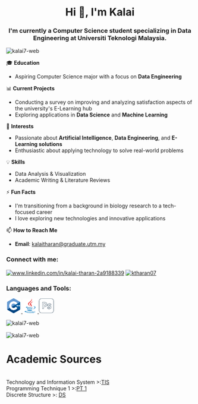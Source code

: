 <h1 align="center">Hi 👋, I'm Kalai</h1>
<h3 align="center">I'm currently a Computer Science student specializing in Data Engineering at Universiti Teknologi Malaysia.</h3>

<p align="left"> <img src="https://komarev.com/ghpvc/?username=kalai7-web&label=Profile%20views&color=0e75b6&style=flat" alt="kalai7-web" /> </p>

🎓 **Education**  
- Aspiring Computer Science major with a focus on **Data Engineering**  

📊 **Current Projects**  
- Conducting a survey on improving and analyzing satisfaction aspects of the university's E-Learning hub  
- Exploring applications in **Data Science** and **Machine Learning**

🌱 **Interests**  
- Passionate about **Artificial Intelligence**, **Data Engineering**, and **E-Learning solutions**  
- Enthusiastic about applying technology to solve real-world problems

💡 **Skills**   
- Data Analysis & Visualization  
- Academic Writing & Literature Reviews  

⚡ **Fun Facts**  
- I'm transitioning from a background in biology research to a tech-focused career  
- I love exploring new technologies and innovative applications  

📫 **How to Reach Me**  
- **Email**: kalaitharan@graduate.utm.my  

<h3 align="left">Connect with me:</h3>
<p align="left">
<a href="https://linkedin.com/in/www.linkedin.com/in/kalai-tharan-2a9188339" target="blank"><img align="center" src="https://raw.githubusercontent.com/rahuldkjain/github-profile-readme-generator/master/src/images/icons/Social/linked-in-alt.svg" alt="www.linkedin.com/in/kalai-tharan-2a9188339" height="30" width="40" /></a>
<a href="https://instagram.com/ktharan07" target="blank"><img align="center" src="https://raw.githubusercontent.com/rahuldkjain/github-profile-readme-generator/master/src/images/icons/Social/instagram.svg" alt="ktharan07" height="30" width="40" /></a>
</p>

<h3 align="left">Languages and Tools:</h3>
<p align="left"> <a href="https://www.w3schools.com/cpp/" target="_blank" rel="noreferrer"> <img src="https://raw.githubusercontent.com/devicons/devicon/master/icons/cplusplus/cplusplus-original.svg" alt="cplusplus" width="40" height="40"/> </a> <a href="https://www.java.com" target="_blank" rel="noreferrer"> <img src="https://raw.githubusercontent.com/devicons/devicon/master/icons/java/java-original.svg" alt="java" width="40" height="40"/> </a> <a href="https://www.photoshop.com/en" target="_blank" rel="noreferrer"> <img src="https://raw.githubusercontent.com/devicons/devicon/master/icons/photoshop/photoshop-line.svg" alt="photoshop" width="40" height="40"/> </a> </p>

<p><img align="center" src="https://github-readme-stats.vercel.app/api/top-langs?username=kalai7-web&show_icons=true&locale=en&layout=compact" alt="kalai7-web" /></p>

<p><img align="center" src="https://github-readme-streak-stats.herokuapp.com/?user=kalai7-web&" alt="kalai7-web" /></p>

# Academic Sources
<br>Technology and Information System >:[TIS](https://github.com/kalai7-web/tis) <br>Programming Technique 1 >:[PT 1](https://github.com/kalai7-web/pt1)<br>Discrete Structure >: [DS](https://github.com/kalai7-web/ds)


